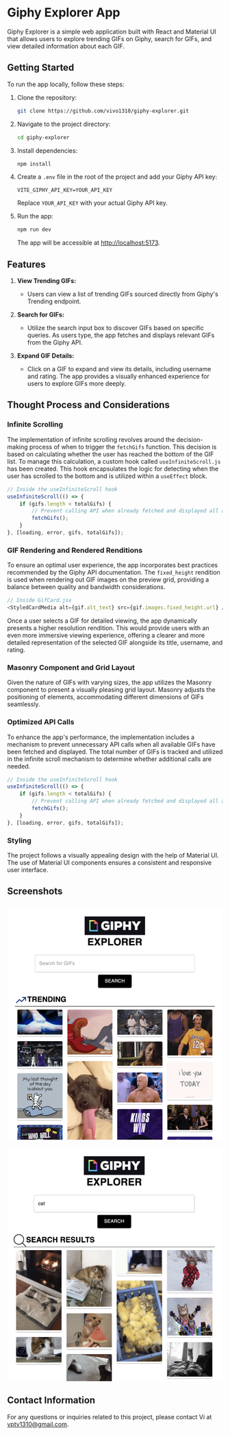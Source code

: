 # Giphy Explorer App

Giphy Explorer is a simple web application built with React and Material UI that allows users to explore trending GIFs on Giphy, search for GIFs, and view detailed information about each GIF.

## Getting Started

To run the app locally, follow these steps:

1. Clone the repository:

   ```bash
   git clone https://github.com/vivo1310/giphy-explorer.git
   ```

2. Navigate to the project directory:

   ```bash
   cd giphy-explorer
   ```

3. Install dependencies:

   ```bash
   npm install
   ```

4. Create a `.env` file in the root of the project and add your Giphy API key:

   ```env
   VITE_GIPHY_API_KEY=YOUR_API_KEY
   ```

   Replace `YOUR_API_KEY` with your actual Giphy API key.

5. Run the app:

   ```bash
   npm run dev
   ```

   The app will be accessible at [http://localhost:5173](http://localhost:5173).

## Features

1. **View Trending GIFs:**
   - Users can view a list of trending GIFs sourced directly from Giphy's Trending endpoint.

2. **Search for GIFs:**
   - Utilize the search input box to discover GIFs based on specific queries. As users type, the app fetches and displays relevant GIFs from the Giphy API.

3. **Expand GIF Details:**
   - Click on a GIF to expand and view its details, including username and rating. The app provides a visually enhanced experience for users to explore GIFs more deeply.


## Thought Process and Considerations

### Infinite Scrolling

The implementation of infinite scrolling revolves around the decision-making process of when to trigger the `fetchGifs` function. This decision is based on calculating whether the user has reached the bottom of the GIF list. To manage this calculation, a custom hook called `useInfiniteScroll.js` has been created. This hook encapsulates the logic for detecting when the user has scrolled to the bottom and is utilized within a `useEffect` block.

```javascript
// Inside the useInfiniteScroll hook
useInfiniteScroll(() => {
    if (gifs.length < totalGifs) {
        // Prevent calling API when already fetched and displayed all available GIFs
        fetchGifs();
    }
}, [loading, error, gifs, totalGifs]);
```

### GIF Rendering and Rendered Renditions

To ensure an optimal user experience, the app incorporates best practices recommended by the Giphy API documentation. The `fixed_height` rendition is used when rendering out GIF images on the preview grid, providing a balance between quality and bandwidth considerations. 

```javascript
// Inside GifCard.jsx
<StyledCardMedia alt={gif.alt_text} src={gif.images.fixed_height.url} />
```

Once a user selects a GIF for detailed viewing, the app dynamically presents a higher resolution rendition. This would provide users with an even more immersive viewing experience, offering a clearer and more detailed representation of the selected GIF alongside its title, username, and rating.

### Masonry Component and Grid Layout

Given the nature of GIFs with varying sizes, the app utilizes the Masonry component to present a visually pleasing grid layout. Masonry adjusts the positioning of elements, accommodating different dimensions of GIFs seamlessly.

### Optimized API Calls

To enhance the app's performance, the implementation includes a mechanism to prevent unnecessary API calls when all available GIFs have been fetched and displayed. The total number of GIFs is tracked and utilized in the infinite scroll mechanism to determine whether additional calls are needed.

```javascript
// Inside the useInfiniteScroll hook
useInfiniteScroll(() => {
    if (gifs.length < totalGifs) {
        // Prevent calling API when already fetched and displayed all available GIFs
        fetchGifs();
    }
}, [loading, error, gifs, totalGifs]);
```

### Styling

The project follows a visually appealing design with the help of Material UI. The use of Material UI components ensures a consistent and responsive user interface.

## Screenshots

![trending gifs feature](src/assets/screenshots/trending.png?raw=true "Trending GIFs Feature")
---
![search gifs feature](src/assets/screenshots/search.png?raw=true "Search GIFs Feature")


## Contact Information

For any questions or inquiries related to this project, please contact Vi at vptv1310@gmail.com.

